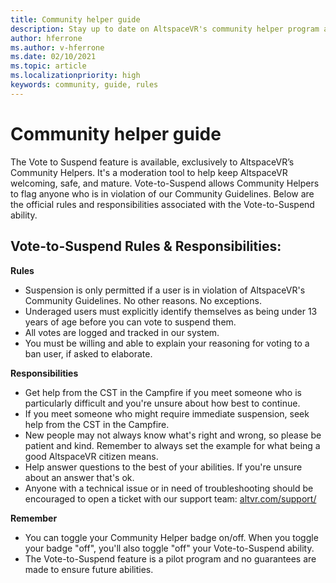 ```yaml
---
title: Community helper guide
description: Stay up to date on AltspaceVR's community helper program and the vote-to-suspend feature.
author: hferrone
ms.author: v-hferrone
ms.date: 02/10/2021
ms.topic: article
ms.localizationpriority: high
keywords: community, guide, rules
---
```


# Community helper guide

The Vote to Suspend feature is available, exclusively to AltspaceVR’s Community Helpers. It's a moderation tool to help keep AltspaceVR welcoming, safe, and mature. Vote-to-Suspend allows Community Helpers to flag anyone who is in violation of our Community Guidelines. Below are the official rules and responsibilities associated with the Vote-to-Suspend ability. 

## Vote-to-Suspend Rules & Responsibilities: 

**Rules** 

* Suspension is only permitted if a user is in violation of AltspaceVR's Community Guidelines. No other reasons. No exceptions.  
* Underaged users must explicitly identify themselves as being under 13 years of age before you can vote to suspend them. 
* All votes are logged and tracked in our system. 
* You must be willing and able to explain your reasoning for voting to a ban user, if asked to elaborate. 

**Responsibilities** 

* Get help from the CST in the Campfire if you meet someone who is particularly difficult and you're unsure about how best to continue.  
* If you meet someone who might require immediate suspension, seek help from the CST in the Campfire. 
* New people may not always know what's right and wrong, so please be patient and kind. Remember to always set the example for what being a good AltspaceVR citizen means. 
* Help answer questions to the best of your abilities. If you're unsure about an answer that's ok. 
* Anyone with a technical issue or in need of troubleshooting should be encouraged to open a ticket with our support team: [altvr.com/support/](https://help.altvr.com/hc/requests/new?ticket_form_id=114093998653)

**Remember** 

* You can toggle your Community Helper badge on/off. When you toggle your badge "off", you'll also toggle "off" your Vote-to-Suspend ability. 
* The Vote-to-Suspend feature is a pilot program and no guarantees are made to ensure future abilities. 